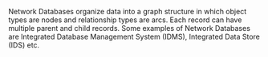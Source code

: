 Network Databases organize data into a graph structure in which object types are nodes and relationship types are arcs. Each record can have multiple parent and child records. Some examples of Network Databases are Integrated Database Management System (IDMS), Integrated Data Store (IDS) etc.